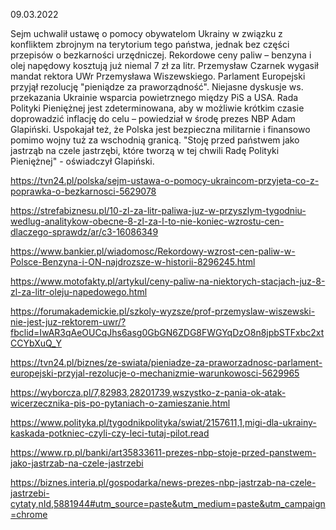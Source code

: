 09.03.2022

Sejm uchwalił ustawę o pomocy obywatelom Ukrainy w związku z konfliktem zbrojnym na terytorium tego państwa, jednak bez części przepisów o bezkarności urzędniczej. Rekordowe ceny paliw – benzyna i olej napędowy kosztują już niemal 7 zł za litr. Przemysław Czarnek wygasił mandat rektora UWr Przemysława Wiszewskiego. Parlament Europejski przyjął rezolucję "pieniądze za praworządność". Niejasne dyskusje ws. przekazania Ukrainie wsparcia powietrznego między PiS a USA. Rada Polityki Pieniężnej jest zdeterminowana, aby w możliwie krótkim czasie doprowadzić inflację do celu – powiedział w środę prezes NBP Adam Glapiński. Uspokajał też, że Polska jest bezpieczna militarnie i finansowo pomimo wojny tuż za wschodnią granicą. "Stoję przed państwem jako jastrząb na czele jastrzębi, które tworzą w tej chwili Radę Polityki Pieniężnej" - oświadczył Glapiński.

https://tvn24.pl/polska/sejm-ustawa-o-pomocy-ukraincom-przyjeta-co-z-poprawka-o-bezkarnosci-5629078

https://strefabiznesu.pl/10-zl-za-litr-paliwa-juz-w-przyszlym-tygodniu-wedlug-analitykow-obecne-8-zl-za-l-to-nie-koniec-wzrostu-cen-dlaczego-sprawdz/ar/c3-16086349

https://www.bankier.pl/wiadomosc/Rekordowy-wzrost-cen-paliw-w-Polsce-Benzyna-i-ON-najdrozsze-w-historii-8296245.html

https://www.motofakty.pl/artykul/ceny-paliw-na-niektorych-stacjach-juz-8-zl-za-litr-oleju-napedowego.html

https://forumakademickie.pl/szkoly-wyzsze/prof-przemyslaw-wiszewski-nie-jest-juz-rektorem-uwr/?fbclid=IwAR3qAeOUCqJhs6asg0GbGN6ZDG8FWGYqDzO8n8jpbSTFxbc2xtCCYbXuQ_Y

https://tvn24.pl/biznes/ze-swiata/pieniadze-za-praworzadnosc-parlament-europejski-przyjal-rezolucje-o-mechanizmie-warunkowosci-5629965

https://wyborcza.pl/7,82983,28201739,wszystko-z-pania-ok-atak-wicerzecznika-pis-po-pytaniach-o-zamieszanie.html

https://www.polityka.pl/tygodnikpolityka/swiat/2157611,1,migi-dla-ukrainy-kaskada-potkniec-czyli-czy-leci-tutaj-pilot.read

https://www.rp.pl/banki/art35833611-prezes-nbp-stoje-przed-panstwem-jako-jastrzab-na-czele-jastrzebi

https://biznes.interia.pl/gospodarka/news-prezes-nbp-jastrzab-na-czele-jastrzebi-cytaty,nId,5881944#utm_source=paste&utm_medium=paste&utm_campaign=chrome